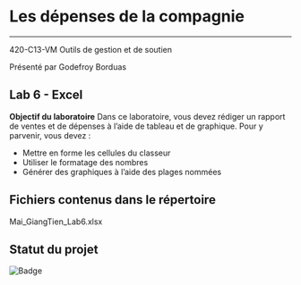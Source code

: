 # Les dépenses de la compagnie
___

420-C13-VM Outils de gestion et de soutien

Présenté par Godefroy Borduas

## Lab 6 - Excel

**Objectif du laboratoire**
Dans ce laboratoire, vous devez rédiger un rapport de ventes et de dépenses à l’aide de 
tableau et de graphique. Pour y parvenir, vous devez :

- Mettre en forme les cellules du classeur
- Utiliser le formatage des nombres
- Générer des graphiques à l’aide des plages nommées



## Fichiers contenus dans le répertoire
Mai_GiangTien_Lab6.xlsx


## Statut du projet
![Badge](https://img.shields.io/badge/Lab%206%20--%20Excel-Termin%C3%A9-brightgreen)